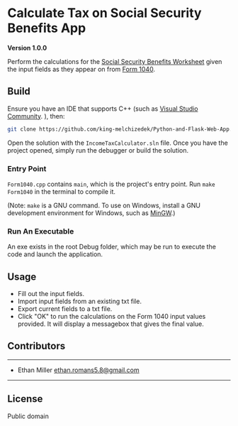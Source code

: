 # Calculate Tax on Social Security Benefits App

**Version 1.0.0**

Perform the calculations for the [Social Security Benefits Worksheet](https://www.irs.gov/pub/irs-prior/i1040gi--2018.pdf#page=33 "Page 33") given the input fields as they appear on from [Form 1040](https://www.irs.gov/pub/irs-pdf/f1040.pdf "U.S. Individual Income Tax Return").

## Build

Ensure you have an IDE that supports C++ (such as [Visual Studio Community](https://visualstudio.microsoft.com/vs/community/ "Visual Studio Community"). ), then:

``` bash
git clone https://github.com/king-melchizedek/Python-and-Flask-Web-App.git
```

Open the solution with the `IncomeTaxCalculator.sln` file. Once you have the project opened, simply run the debugger or build the solution.

### Entry Point

`Form1040.cpp` contains `main`, which is the project's entry point. Run `make Form1040` in the terminal to compile it.

(Note: `make` is a GNU command. To use on Windows, install a GNU development environment for Windows, such as [MinGW](http://www.mingw.org/).)

### Run An Executable

An exe exists in the root Debug folder, which may be run to execute the code and launch the application.

## Usage

 - Fill out the input fields.
 - Import input fields from an existing txt file.
 - Export current fields to a txt file.
 - Click "OK" to run the calculations on the Form 1040 input values provided. It will display a messagebox that gives the final value.

## Contributors

---

- Ethan Miller <ethan.romans5.8@gmail.com>

---

## License

Public domain

